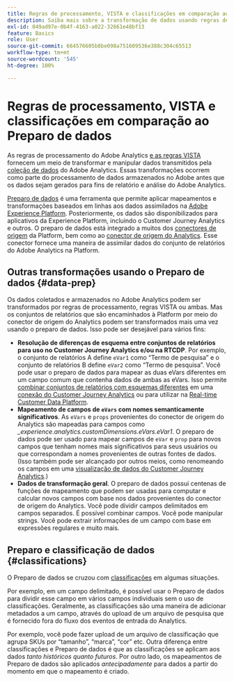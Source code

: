 ```yaml
---
title: Regras de processamento, VISTA e classificações em comparação ao preparo de dados do conector de origem do Analytics
description: Saiba mais sobre a transformação de dados usando regras de processamento e VISTA em comparação ao uso do Preparo de dados
exl-id: 049ad97e-0b4f-4163-a022-32661e48bf13
feature: Basics
role: User
source-git-commit: 664576605b8be098a751609536e388c304c65513
workflow-type: tm+mt
source-wordcount: '545'
ht-degree: 100%

---
```


# Regras de processamento, VISTA e classificações em comparação ao Preparo de dados

As regras de processamento do Adobe Analytics [e as regras VISTA](https://experienceleague.adobe.com/docs/analytics/admin/admin-tools/processing-rules/processing-rules-configuration/processing-rule-order.html?lang=pt-BR) fornecem um meio de transformar e manipular dados transmitidos pela [coleção de dados](https://experienceleague.adobe.com/docs/analytics/analyze/reports-analytics/reporting-interface/overview-data-collection.html?lang=pt-BR) do Adobe Analytics. Essas transformações ocorrem como parte do processamento de dados armazenados no Adobe antes que os dados sejam gerados para fins de relatório e análise do Adobe Analytics.

[Preparo de dados](https://experienceleague.adobe.com/docs/experience-platform/data-prep/home.html?lang=pt-BR) é uma ferramenta que permite aplicar mapeamentos e transformações baseados em linhas aos dados assimilados na [Adobe Experience Platform](https://experienceleague.adobe.com/docs/experience-platform.html?lang=pt-BR). Posteriormente, os dados são disponibilizados para aplicativos da Experience Platform, incluindo o Customer Journey Analytics e outros. O preparo de dados está integrado a muitos dos [conectores de origem](https://experienceleague.adobe.com/docs/experience-platform/sources/home.html?lang=pt-BR) da Platform, bem como ao [conector de origem do Analytics](https://experienceleague.adobe.com/docs/experience-platform/sources/ui-tutorials/create/adobe-applications/analytics.html?lang=pt-BR). Esse conector fornece uma maneira de assimilar dados do conjunto de relatórios do Adobe Analytics na Platform.

## Outras transformações usando o Preparo de dados {#data-prep}

Os dados coletados e armazenados no Adobe Analytics podem ser transformados por regras de processamento, regras VISTA ou ambas. Mas os conjuntos de relatórios que são encaminhados à Platform por meio do conector de origem do Analytics podem ser transformados mais uma vez usando o preparo de dados. Isso pode ser desejável para vários fins:

* **Resolução de diferenças de esquema entre conjuntos de relatórios para uso no Customer Journey Analytics e/ou na RTCDP**. Por exemplo, o conjunto de relatórios A define `eVar1` como “Termo de pesquisa” e o conjunto de relatórios B define `eVar2` como “Termo de pesquisa”. Você pode usar o preparo de dados para mapear as duas eVars diferentes em um campo comum que contenha dados de ambas as eVars. Isso permite [combinar conjuntos de relatórios com esquemas diferentes](https://experienceleague.adobe.com/docs/analytics-platform/using/cja-usecases/combine-report-suites.html?lang=pt-BR) em uma [conexão do Customer Journey Analytics](/help/connections/overview.md) ou para utilizar na [Real-time Customer Data Platform](https://experienceleague.adobe.com/docs/platform-learn/tutorials/application-services/rtcdp/understanding-the-real-time-customer-data-platform.html?lang=pt-BR).
* **Mapeamento de campos de `eVars` com nomes semanticamente significativos**. As `eVars` e `props` provenientes do conector de origem do Analytics são mapeadas para campos como _\_experience.analytics.customDimensions.eVars.eVar1_. O preparo de dados pode ser usado para mapear campos de `eVar` e `prop` para novos campos que tenham nomes mais significativos para seus usuários ou que correspondam a nomes provenientes de outras fontes de dados. (Isso também pode ser alcançado por outros meios, como renomeando os campos em uma [visualização de dados do Customer Journey Analytics](/help/data-views/create-dataview.md).)
* **Dados de transformação geral**. O preparo de dados possui centenas de funções de mapeamento que podem ser usadas para computar e calcular novos campos com base nos dados provenientes do conector de origem do Analytics. Você pode dividir campos delimitados em campos separados. É possível combinar campos. Você pode manipular strings. Você pode extrair informações de um campo com base em expressões regulares e muito mais.

## Preparo e classificação de dados {#classifications}

O Preparo de dados se cruzou com [classificações](https://experienceleague.adobe.com/docs/analytics/components/classifications/c-classifications.html?lang=pt-BR) em algumas situações.

Por exemplo, em um campo delimitado, é possível usar o Preparo de dados para dividir esse campo em vários campos individuais sem o uso de classificações. Geralmente, as classificações são uma maneira de adicionar metadados a um campo, através do upload de um arquivo de pesquisa que é fornecido fora do fluxo dos eventos de entrada do Analytics.

Por exemplo, você pode fazer upload de um arquivo de classificação que agrupa SKUs por “tamanho”, “marca”, “cor” etc. Outra diferença entre classificações e Preparo de dados é que as classificações se aplicam aos dados _tanto históricos quanto futuros_. Por outro lado, os mapeamentos de Preparo de dados são aplicados _antecipadamente_ para dados a partir do momento em que o mapeamento é criado.
